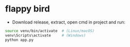 # flappy bird

- Download release, extract, open cmd in project and run:

```sh
source venv/bin/activate  # (Linux/macOS)
venv\Scripts\activate     # (Windows)
python app.py
```
